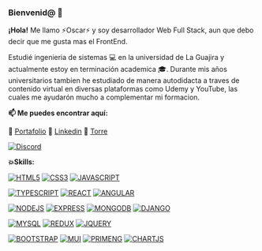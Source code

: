 ### Bienvenid@ 👋


**¡Hola!** Me llamo ⚡Oscar⚡ y soy desarrollador Web Full Stack, aun que debo decir que me gusta mas el FrontEnd.

Estudié ingenieria de sistemas 💻  en la universidad de La Guajira y actualmente estoy en terminación academica 🎓. Durante mis años universitarios tambien he estudiado de manera autodidacta a traves de contenido virtual en diversas plataformas como Udemy y YouTube, las cuales me ayudarón mucho a complementar mi formacion.

**📫 Me puedes encontrar aquí:**

🔸 [Portafolio](https://oscarportafolio.netlify.app/)
🔸 [Linkedin](https://www.linkedin.com/in/oscararregoces/)
🔸 [Torre](https://torre.co/oiarregoces?r=Axw8yjDn)


[![Discord](https://img.shields.io/discord/729672926432985098?style=social&label=Discord&logo=discord)](https://mouredev.com/discord)


**💥Skills:**

[![HTML5](https://img.shields.io/badge/%F0%9F%94%B6-HTML-orange)]()
[![CSS3](https://img.shields.io/badge/%F0%9F%94%B6-CSS-blue)]()
[![JAVASCRIPT](https://img.shields.io/badge/%F0%9F%94%B6-Javascript-yellow)]()

[![TYPESCRIPT](https://img.shields.io/badge/%F0%9F%94%B6-TypeScript-informational)]()
[![REACT](https://img.shields.io/badge/%F0%9F%94%B6-React-blue)]()
[![ANGULAR](https://img.shields.io/badge/%F0%9F%94%B6-Angular-red)]()

[![NODEJS](https://img.shields.io/badge/%F0%9F%94%B6-Node%20Js-green)]()
[![EXPRESS](https://img.shields.io/badge/%F0%9F%94%B6-Express-lightgrey)]()
[![MONGODB](https://img.shields.io/badge/%F0%9F%94%B6-Mongo%20DB-brightgreen)]()
[![DJANGO](https://img.shields.io/badge/%F0%9F%94%B6-Django%20Rest%20Framework-yellowgreen)]()

[![MYSQL](https://img.shields.io/badge/%F0%9F%94%B6-My%20SQL-critical)]()
[![REDUX](https://img.shields.io/badge/%F0%9F%94%B6-Redux-blueviolet)]()
[![JQUERY](https://img.shields.io/badge/%F0%9F%94%B6-JQuery-yellow)]()

[![BOOTSTRAP](https://img.shields.io/badge/%F0%9F%94%B6-Bootstrap-blueviolet)]()
[![MUI](https://img.shields.io/badge/%F0%9F%94%B6-Material%20UI-blue)]()
[![PRIMENG](https://img.shields.io/badge/%F0%9F%94%B6-Prime%20Ng-critical)]()
[![CHARTJS](https://img.shields.io/badge/%F0%9F%94%B6-Chart%20Js-lightgrey)]()



